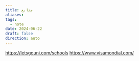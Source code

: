 ```yaml
---
title: منابع
aliases: 
tags:
  - note
date: 2024-06-22
draft: false
direction: auto
---
```


https://letsgouni.com/schools
https://www.visamondial.com/

